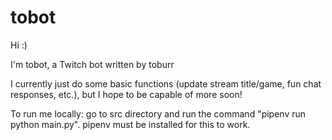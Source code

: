 # tobot
Hi :)

I'm tobot, a Twitch bot written by toburr

I currently just do some basic functions (update stream title/game, fun chat responses, etc.), but I hope to be capable of more soon!

To run me locally: go to src directory and run the command "pipenv run python main.py". pipenv must be installed for this to work.
